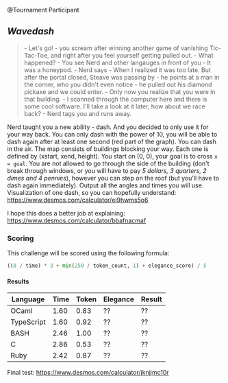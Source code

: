@Tournament Participant

## _Wavedash_
> \- Let's go! - you scream after winning another game of vanishing Tic-Tac-Toe,
> and right after you feel yourself getting pulled out.
> \- What happened? - You see Nerd and other langauges in front of you
> \- It was a honeypod. - Nerd says - When I realized it was too late.
> But after the portal closed, Steave was passing by - he points at a man in the
> corner, who you didn't even notice - he pulled out his diamond pickaxe
> and we could enter. - Only now you realize that you were in that building.
> \- I scanned through the computer here and there is some cool software.
> I'll take a look at it later, how about we race back? - Nerd tags you and runs away.

Nerd taught you a new ability - dash. And you decided to only use it for your way back.
You can only dash with the power of 10, you will be able to dash again after
at least one second (red part of the graph). You can dash in the air.
The map consists of buildings blocking your way. Each one is defined by (xstart, xend, height).
You start on (0, 0), your goal is to cross `x = goal`.
You are not allowed to go through the side of the building
(don't break through windows, or you will have to pay _5 dollars, 3 quarters, 2 dimes and 4 pennies_),
however you can step on the roof (but you'll have to dash again immediately).
Output all the angles and times you will use.
Visualization of one dash, so you can hopefully understand: https://www.desmos.com/calculator/ei9hwms5o6

I hope this does a better job at explaining: https://www.desmos.com/calculator/bbafnacmaf

### Scoring
This challenge will be scored using the following formula:
```python
((8 / time) * 3 + min(250 / token_count, 1) + elegance_score) / 5
```

#### Results
|  Language  | Time | Token | Elegance | **Result** |
| ---------- | ---- | ----- | -------- | ---------- |
| OCaml      | 1.60 |  0.83 |    ??    |     ??     |
| TypeScript | 1.60 |  0.92 |    ??    |     ??     |
| BASH       | 2.46 |  1.00 |    ??    |     ??     |
| C          | 2.86 |  0.53 |    ??    |     ??     |
| Ruby       | 2.42 |  0.87 |    ??    |     ??     |

Final test: https://www.desmos.com/calculator/jknjjmc10r

